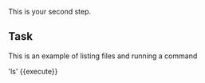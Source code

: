This is your second step.

## Task

This is an example of listing files and running a command

'ls' {{execute}}
